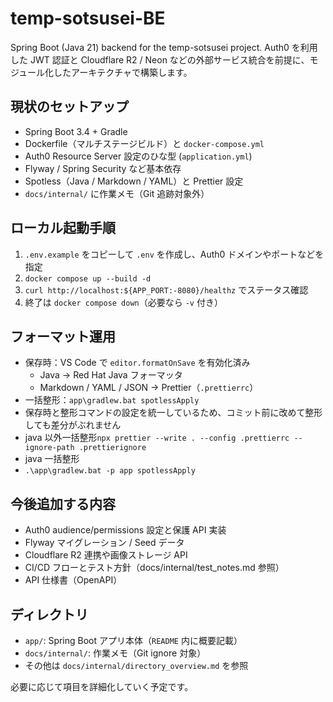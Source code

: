 # temp-sotsusei-BE

Spring Boot (Java 21) backend for the temp-sotsusei project. Auth0 を利用した JWT 認証と Cloudflare R2 / Neon などの外部サービス統合を前提に、モジュール化したアーキテクチャで構築します。

## 現状のセットアップ

- Spring Boot 3.4 + Gradle
- Dockerfile（マルチステージビルド）と `docker-compose.yml`
- Auth0 Resource Server 設定のひな型 (`application.yml`)
- Flyway / Spring Security など基本依存
- Spotless（Java / Markdown / YAML）と Prettier 設定
- `docs/internal/` に作業メモ（Git 追跡対象外）

## ローカル起動手順

1. `.env.example` をコピーして `.env` を作成し、Auth0 ドメインやポートなどを指定
2. `docker compose up --build -d`
3. `curl http://localhost:${APP_PORT:-8080}/healthz` でステータス確認
4. 終了は `docker compose down`（必要なら `-v` 付き）

## フォーマット運用

- 保存時：VS Code で `editor.formatOnSave` を有効化済み
  - Java → Red Hat Java フォーマッタ
  - Markdown / YAML / JSON → Prettier（`.prettierrc`）
- 一括整形：`app\gradlew.bat spotlessApply`
- 保存時と整形コマンドの設定を統一しているため、コミット前に改めて整形しても差分がぶれません
- java 以外一括整形`npx prettier --write . --config .prettierrc --ignore-path .prettierignore`
- java 一括整形
- `.\app\gradlew.bat -p app spotlessApply`

## 今後追加する内容

- Auth0 audience/permissions 設定と保護 API 実装
- Flyway マイグレーション / Seed データ
- Cloudflare R2 連携や画像ストレージ API
- CI/CD フローとテスト方針（docs/internal/test_notes.md 参照）
- API 仕様書（OpenAPI）

## ディレクトリ

- `app/`: Spring Boot アプリ本体（`README` 内に概要記載）
- `docs/internal/`: 作業メモ（Git ignore 対象）
- その他は `docs/internal/directory_overview.md` を参照

必要に応じて項目を詳細化していく予定です。
